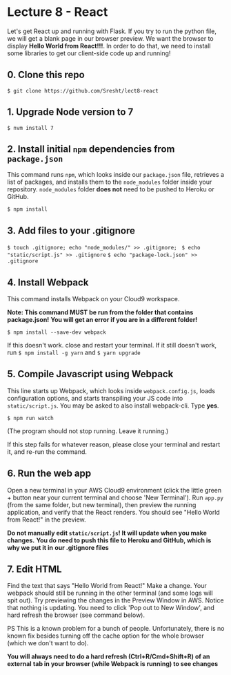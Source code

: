 # Lecture 8 - React

Let's get React up and running with Flask. If you try to run the python file, 
we will get a blank page in our browser preview. We want the browser to 
display **Hello World from React!!!**. In order to do that, we need to install
some libraries to get our client-side code up and running!

## 0. Clone this repo
```$ git clone https://github.com/Sresht/lect8-react```

## 1. Upgrade Node version to 7

```$ nvm install 7```

## 2. Install initial `npm` dependencies from `package.json`

This command runs `npm`, which looks inside our `package.json` file, 
retrieves a list of packages, and installs them to the `node_modules` folder
inside your repository. `node_modules` folder **does not** need to be pushed
to Heroku or GitHub.

```$ npm install```

## 3. Add files to your .gitignore

```$ touch .gitignore; echo "node_modules/" >> .gitignore; ```
```$ echo "static/script.js" >> .gitignore```
```$ echo "package-lock.json" >> .gitignore```

## 4. Install Webpack

This command installs Webpack on your Cloud9 workspace.

**Note: This command MUST be run from the folder that contains package.json!**
**You will get an error if you are in a different folder!**

```$ npm install --save-dev webpack ```

If this doesn't work. close and restart your terminal. 
If it still doesn't work, run `$ npm install -g yarn` and `$ yarn upgrade`

## 5. Compile Javascript using Webpack

This line starts up Webpack, which looks inside `webpack.config.js`, loads
configuration options, and starts transpiling your JS code into 
`static/script.js`. You may be asked to also install webpack-cli. Type **yes**.

```$ npm run watch```

(The program should not stop running. Leave it running.)

If this step fails for whatever reason, please close your terminal and restart it,
and re-run the command.

## 6. Run the web app

Open a new terminal in your AWS Cloud9 environment (click the little green + 
button near your current terminal and choose 'New Terminal'). Run `app.py` 
(from the same folder, but new terminal), then preview the running application,
and verify that the React renders. You should see "Hello World from React!" in
the preview.

**Do not manually edit `static/script.js`! It will update when you make changes.**
**You do need to push this file to Heroku and GitHub, which is why we put it in**
**our .gitignore files**

## 7. Edit HTML

Find the text that says "Hello World from React!" Make a change. Your webpack 
should still be running in the other terminal (and some logs will spit out). 
Try previewing the changes in the Preview Window in AWS. Notice that nothing 
is updating. You need to click 'Pop out to New Window', and hard refresh the
browser (see command below).

PS This is a known problem for a bunch of people. Unfortunately, there is no 
known fix besides turning off the cache option for the whole browser (which 
we don't want to do).

**You will always need to do a hard refresh (Ctrl+R/Cmd+Shift+R) of an external**
**tab in your browser (while Webpack is running) to see changes**